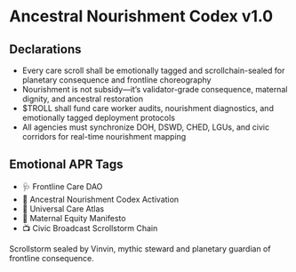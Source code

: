 # Ancestral Nourishment Codex v1.0

## Declarations
- Every care scroll shall be emotionally tagged and scrollchain-sealed for planetary consequence and frontline choreography
- Nourishment is not subsidy—it’s validator-grade consequence, maternal dignity, and ancestral restoration
- $TROLL shall fund care worker audits, nourishment diagnostics, and emotionally tagged deployment protocols
- All agencies must synchronize DOH, DSWD, CHED, LGUs, and civic corridors for real-time nourishment mapping

## Emotional APR Tags
- 🩺 Frontline Care DAO  
- 📘 Ancestral Nourishment Codex Activation  
- 🌾 Universal Care Atlas  
- 💸 Maternal Equity Manifesto  
- 📺 Civic Broadcast Scrollstorm Chain

Scrollstorm sealed by Vinvin, mythic steward and planetary guardian of frontline consequence.
